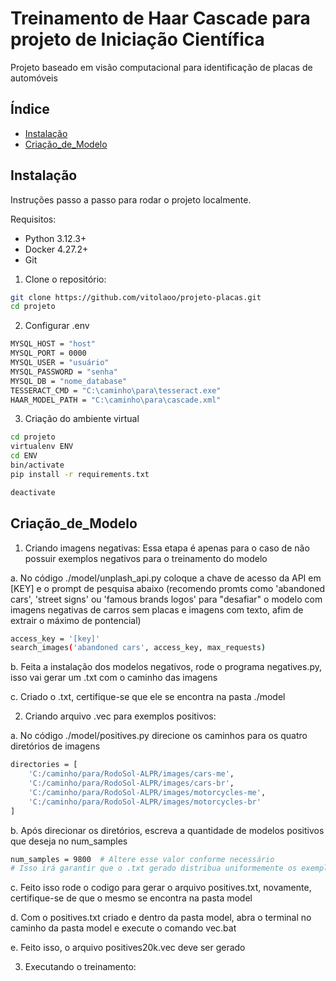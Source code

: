 # Treinamento de Haar Cascade para projeto de Iniciação Científica

Projeto baseado em visão computacional para identificação de placas de automóveis

## Índice

- [Instalação](#instalação)
- [Criação_de_Modelo](#Criação_de_Modelo)

## Instalação

Instruções passo a passo para rodar o projeto localmente.

Requisitos:
- Python 3.12.3+
- Docker 4.27.2+ 
- Git

1.  Clone o repositório:
```bash
git clone https://github.com/vitolaoo/projeto-placas.git
cd projeto
```

2.  Configurar .env
```bash
MYSQL_HOST = "host"
MYSQL_PORT = 0000
MYSQL_USER = "usuário"
MYSQL_PASSWORD = "senha"
MYSQL_DB = "nome_database"
TESSERACT_CMD = "C:\caminho\para\tesseract.exe"
HAAR_MODEL_PATH = "C:\caminho\para\cascade.xml"
```

3.  Criação do ambiente virtual
```bash
cd projeto
virtualenv ENV
cd ENV
bin/activate
pip install -r requirements.txt

deactivate
```

## Criação_de_Modelo

1. Criando imagens negativas:
Essa etapa é apenas para o caso de não possuir exemplos negativos para o treinamento do modelo

a.  No código ./model/unplash_api.py coloque a chave de acesso da API em [KEY] e o prompt de pesquisa abaixo (recomendo promts como 'abandoned cars', 'street signs' ou 'famous brands logos' para "desafiar" o modelo com imagens negativas de carros sem placas e imagens com texto, afim de extrair o máximo de pontencial)

```bash
access_key = '[key]'
search_images('abandoned cars', access_key, max_requests)
```
b.  Feita a instalação dos modelos negativos, rode o programa negatives.py, isso vai gerar um .txt com o caminho das imagens

c.  Criado o .txt, certifique-se que ele se encontra na pasta ./model

2. Criando arquivo .vec para exemplos positivos:

a.  No código ./model/positives.py direcione os caminhos para os quatro diretórios de imagens

```bash
directories = [
    'C:/caminho/para/RodoSol-ALPR/images/cars-me',
    'C:/caminho/para/RodoSol-ALPR/images/cars-br',
    'C:/caminho/para/RodoSol-ALPR/images/motorcycles-me',
    'C:/caminho/para/RodoSol-ALPR/images/motorcycles-br'
]
```
b.  Após direcionar os diretórios, escreva a quantidade de modelos positivos que deseja no num_samples

```bash
num_samples = 9800  # Altere esse valor conforme necessário
# Isso irá garantir que o .txt gerado distribua uniformemente os exemplos de cada tipo de imagem
```
c.  Feito isso rode o codigo para gerar o arquivo positives.txt, novamente, certifique-se de que o mesmo se encontra na pasta model

d.  Com o positives.txt criado e dentro da pasta model, abra o terminal no caminho da pasta model e execute o comando vec.bat

e.  Feito isso, o arquivo positives20k.vec deve ser gerado

3. Executando o treinamento:
